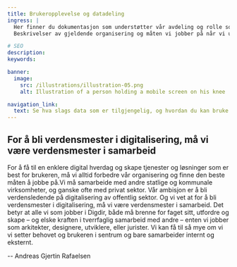 ```yaml
---
title: Brukeropplevelse og datadeling
ingress: |
  Her finner du dokumentasjon som understøtter vår avdeling og rolle som leverandør av fellesløsninger i Digdir - 
  Beskrivelser av gjeldende organisering og måten vi jobber på når vi utvikler og forvalter digitale løsninger for våre brukere.

# SEO
description:
keywords:

banner:
  image:
    src: /illustrations/illustration-05.png
    alt: Illustration of a person holding a mobile screen on his knee

navigation_link:
  text: Se hva slags data som er tilgjengelig, og hvordan du kan bruke dem riktig
---
```


## For å bli verdensmester i digitalisering, må vi være verdensmester i samarbeid

For å få til en enklere digital hverdag og skape tjenester og løsninger som er best for brukeren,
må vi alltid forbedre vår organisering og finne den beste måten å jobbe på.Vi må samarbeide med andre statlige og kommunale virksomheter,
og ganske ofte med privat sektor. Vår ambisjon er å bli verdensledende på digitalisering av offentlig sektor.
Og vi vet at for å bli verdensmester i digitalisering, må vi være verdensmester i samarbeid. Det betyr at alle vi som jobber i Digdir,
både må brenne for faget sitt, utfordre og skape – og elske kraften i tverrfaglig samarbeid med andre – enten vi jobber som arkitekter,
designere, utviklere, eller jurister. Vi kan få til så mye om vi vi setter behovet og brukeren i sentrum og bare samarbeider internt og eksternt.

-- Andreas Gjertin Rafaelsen
